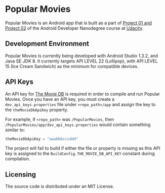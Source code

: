 # Popular Movies

Popular Movies is an Android app that is built as a part of [Project 01 and Project 02](https://docs.google.com/document/d/1ZlN1fUsCSKuInLECcJkslIqvpKlP7jWL2TP9m6UiA6I/pub?embedded=true#h.mj25h5o650wp) of the Android Developer Nanodegree course at [Udacity](http://www.udacity.com).

## Development Environment

Popular Movies is currently being developed with Android Studio 1.3.2, and Java SE JDK 8. It currently targets API LEVEL 22 (Lollipop), with API LEVEL 15 (Ice Cream Sandwich) as the minimum for compatible devices.

## API Keys

An API key for [The Movie DB](https://www.themoviedb.org/) is required in order to compile and run Popular Movies. Once you have an API key, you must create a `dev_api_keys.properties` file under `<repo_path>/app` and assign the key to the `theMovieDbApiKey` property.

For example, if `<repo_path>` was `/PopularMovies`, then `/PopularMovies/app/dev_api_keys.properties` would contain something similar to:

```gradle
theMovieDbApiKey = "aaabbbcccddd"
```

The project will fail to build if either the file or property is missing as this API key is assigned to the `BuildConfig.THE_MOVIE_DB_API_KEY` constant during compilation.

## Licensing

The source code is distributed under an MIT License.
